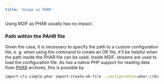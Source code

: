 ```yaml
---
title: 'Usage as PHAR'
---
```


Using M2IF as PHAR usually has no impact.

### Path within the PAHR file

Given the case, it is necessary to specify the path to a custom configuration file, e. g. when using the command to create an OK file, it'll be helpful when the path inside the PHAR file can be used. Inside M2IF, streams are used to load the configuration file. As has a native PHP support for reading data from [PHAR](https://www.php.net/manual/de/phar.using.intro.php) archives, this is possible by

```sh
import-cli-simple.phar import:create:ok-file --configuration=phar://dist/import-cli-simple.phar/vendor/techdivision/import-attribute/etc/techdivision-import.json
```
